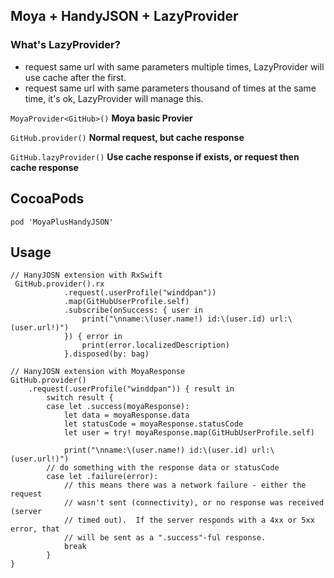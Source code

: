 ## Moya + HandyJSON + LazyProvider


### What's LazyProvider?

* request same url with same parameters multiple times, LazyProvider will use cache after the first.
* request same url with same parameters thousand of times at the same time, it's ok, LazyProvider will manage this.

```MoyaProvider<GitHub>()``` **Moya basic Provier**

```GitHub.provider()``` **Normal request, but cache response**

```GitHub.lazyProvider()``` **Use cache response if exists, or request then cache response**

## CocoaPods

```pod 'MoyaPlusHandyJSON'```

## Usage

```
// HanyJOSN extension with RxSwift
 GitHub.provider().rx
            .request(.userProfile("winddpan"))
            .map(GitHubUserProfile.self)
            .subscribe(onSuccess: { user in
                print("\nname:\(user.name!) id:\(user.id) url:\(user.url!)")
            }) { error in
                print(error.localizedDescription)
            }.disposed(by: bag)
```

```        
// HanyJOSN extension with MoyaResponse
GitHub.provider()
    .request(.userProfile("winddpan")) { result in
        switch result {
        case let .success(moyaResponse):
            let data = moyaResponse.data
            let statusCode = moyaResponse.statusCode
            let user = try! moyaResponse.map(GitHubUserProfile.self)
            
            print("\nname:\(user.name!) id:\(user.id) url:\(user.url!)")
        // do something with the response data or statusCode
        case let .failure(error):
            // this means there was a network failure - either the request
            // wasn't sent (connectivity), or no response was received (server
            // timed out).  If the server responds with a 4xx or 5xx error, that
            // will be sent as a ".success"-ful response.
            break
        }
}
```